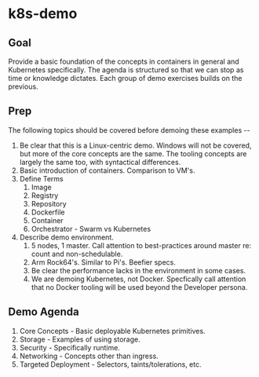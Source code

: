 # k8s-demo

## Goal
Provide a basic foundation of the concepts in containers in general and Kubernetes specifically.  The agenda is structured so that we can stop as time or knowledge dictates.  Each group of demo exercises builds on the previous.

## Prep
The following topics should be covered before demoing these examples --

1. Be clear that this is a Linux-centric demo.  Windows will not be covered, but more of the core concepts are the same.  The tooling concepts are largely the same too, with syntactical differences. 
1. Basic introduction of containers.  Comparison to VM's.
1. Define Terms
    1. Image
    1. Registry
    1. Repository
    1. Dockerfile
    1. Container
    1. Orchestrator - Swarm vs Kubernetes
1. Describe demo environment.
    1. 5 nodes, 1 master.  Call attention to best-practices around master re: count and non-schedulable.
    1. Arm Rock64's.  Similar to Pi's.  Beefier specs.
    1. Be clear the performance lacks in the environment in some cases. 
    1. We are demoing Kubernetes, not Docker.  Specfically call attention that no Docker tooling will be used beyond the Developer persona. 


## Demo Agenda

1. Core Concepts - Basic deployable Kubernetes primitives.
1. Storage - Examples of using storage.
1. Security - Specifically runtime.
1. Networking - Concepts other than ingress.
1. Targeted Deployment - Selectors, taints/tolerations, etc.